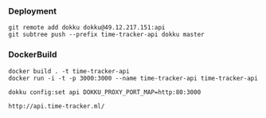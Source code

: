 ### Deployment

```
git remote add dokku dokku@49.12.217.151:api
git subtree push --prefix time-tracker-api dokku master
```

### DockerBuild

```
docker build . -t time-tracker-api
docker run -i -t -p 3000:3000 --name time-tracker-api time-tracker-api
```

```
dokku config:set api DOKKU_PROXY_PORT_MAP=http:80:3000

```

```
http://api.time-tracker.ml/
```
